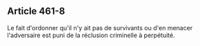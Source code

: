 Article 461-8
----
Le fait d'ordonner qu'il n'y ait pas de survivants ou d'en menacer l'adversaire
est puni de la réclusion criminelle à perpétuité.
